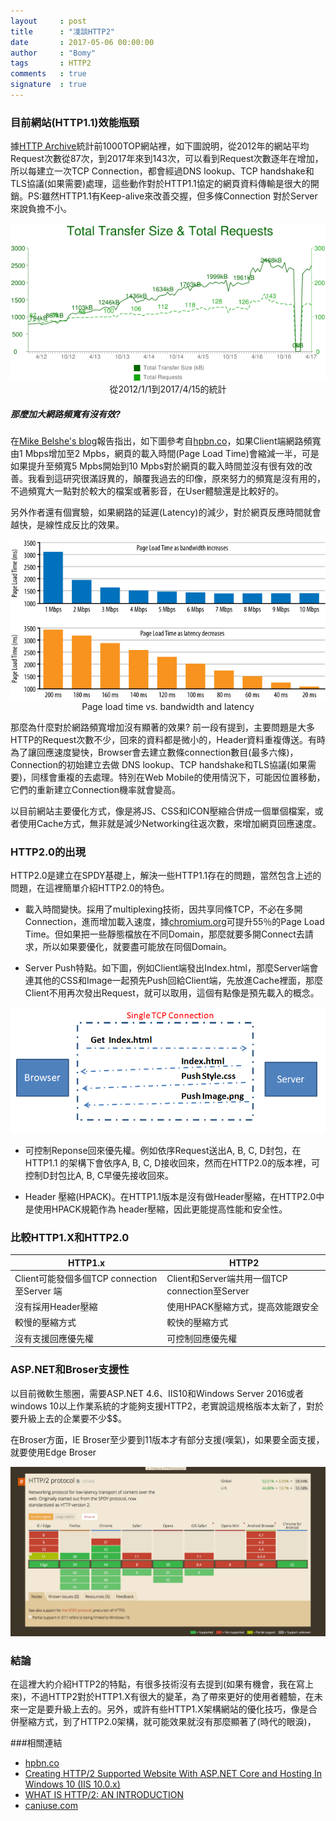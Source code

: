 ```yaml
---
layout     : post
title      : "淺談HTTP2"
date       : 2017-05-06 00:00:00
author     : "Bomy"
tags       : HTTP2
comments   : true
signature  : true
---
```

### 目前網站(HTTP1.1)效能瓶頸
據[HTTP Archive](http://httparchive.org/trends.php)統計前1000TOP網站裡，如下圖說明，從2012年的網站平均Request次數從87次，到2017年來到143次，可以看到Request次數逐年在增加，所以每建立一次TCP Connection，都會經過DNS lookup、TCP handshake和TLS協議(如果需要)處理，這些動作對於HTTP1.1協定的網頁資料傳輸是很大的開銷。PS:雖然HTTP1.1有Keep-alive來改善交握，但多條Connection 對於Server來說負擔不小。

<div style="text-align:center"><img src="/public/image/TotalTransfer_Requests.png" />從2012/1/1到2017/4/15的統計</div>

##### 那麼加大網路頻寬有沒有效?
在[Mike Belshe's blog](https://www.belshe.com/2010/05/24/more-bandwidth-doesnt-matter-much/)報告指出，如下圖參考自[hpbn.co](https://hpbn.co/primer-on-web-performance/#latency-as-a-performance-bottleneck)，如果Client端網路頻寬由1 Mbps增加至2 Mpbs，網頁的載入時間(Page Load Time)會縮減一半，可是如果提升至頻寬5 Mpbs開始到10 Mpbs對於網頁的載入時間並沒有很有效的改善。我看到這研究很滿訝異的，顛覆我過去的印像，原來努力的頻寬是沒有用的，不過頻寬大一點對於較大的檔案或著影音，在User體驗還是比較好的。

另外作者還有個實驗，如果網路的延遲(Latency)的減少，對於網頁反應時間就會越快，是線性成反比的效果。
<div style="text-align:center"><img src="/public/image/page-load-bandwidth.svg" />Page load time vs. bandwidth and latency</div>

那麼為什麼對於網路頻寬增加沒有顯著的效果? 前一段有提到，主要問題是大多HTTP的Request次數不少，回來的資料都是微小的，Header資料重複傳送。有時為了讓回應速度變快，Browser會去建立數條connection數目(最多六條)，Connection的初始建立去做 DNS lookup、TCP handshake和TLS協議(如果需要)，同樣會重複的去處理。特別在Web Mobile的使用情況下，可能因位置移動，它們的重新建立Connection機率就會變高。


以目前網站主要優化方式，像是將JS、CSS和ICON壓縮合併成一個單個檔案，或者使用Cache方式，無非就是減少Networking往返次數，來增加網頁回應速度。

### HTTP2.0的出現
HTTP2.0是建立在SPDY基礎上，解決一些HTTP1.1存在的問題，當然包含上述的問題，在這裡簡單介紹HTTP2.0的特色。

* 載入時間變快。採用了multiplexing技術，因共享同條TCP，不必在多開Connection，進而增加載入速度，據[chromium.org](https://blog.chromium.org/2009/11/2x-faster-web.html)可提升55％的Page Load Time。但如果把一些靜態檔放在不同Domain，那麼就要多開Connect去請求，所以如果要優化，就要盡可能放在同個Domain。

* Server Push特點。如下圖，例如Client端發出Index.html，那麼Server端會連其他的CSS和Image一起預先Push回給Client端，先放進Cache裡面，那麼Client不用再次發出Request，就可以取用，這個有點像是預先載入的概念。
<div style="text-align:center"><img src="/public/image/HTTP2_Server_Push.png" /></div>

* 可控制Reponse回來優先權。例如依序Request送出A, B, C, D封包，在HTTP1.1 的架構下會依序A, B, C, D接收回來，然而在HTTP2.0的版本裡，可控制D封包比A, B, C早優先接收回來。

* Header 壓縮(HPACK)。在HTTP1.1版本是沒有做Header壓縮，在HTTP2.0中是使用HPACK規範作為 header壓縮，因此更能提高性能和安全性。

### 比較HTTP1.X和HTTP2.0

| HTTP1.x | HTTP2 |
| ---------- | --- |
| Client可能發個多個TCP connection至Server 端 | Client和Server端共用一個TCP connection至Server|
| 沒有採用Header壓縮| 使用HPACK壓縮方式，提高效能跟安全 |
|較慢的壓縮方式| 較快的壓縮方式  |
|沒有支援回應優先權| 可控制回應優先權  |

### ASP.NET和Broser支援性
以目前微軟生態圈，需要ASP.NET 4.6、IIS10和Windows Server 2016或者 windows 10以上作業系統的才能夠支援HTTP2，老實說這規格版本太新了，對於要升級上去的企業要不少$$。

在Broser方面，IE Broser至少要到11版本才有部分支援(嘆氣)，如果要全面支援，就要使用Edge Broser
<div style="text-align:center"><img src="/public/image/http2Support.png" /></div>

### 結論
在這裡大約介紹HTTP2的特點，有很多技術沒有去提到(如果有機會，我在寫上來)，不過HTTP2對於HTTP1.X有很大的變革，為了帶來更好的使用者體驗，在未來一定是要升級上去的。另外，或許有些HTTP1.X架構網站的優化技巧，像是合併壓縮方式，到了HTTP2.0架構，就可能效果就沒有那麼顯著了(時代的眼淚)，

###相關連結
* [hpbn.co](https://hpbn.co/primer-on-web-performance/#latency-as-a-performance-bottleneck)
* [Creating HTTP/2 Supported Website With ASP.NET Core and Hosting In Windows 10 (IIS 10.0.x)](http://www.c-sharpcorner.com/UploadFile/efa3cf/creating-http2-supported-website-with-Asp-Net-core-hostin/)
* [WHAT IS HTTP/2: AN INTRODUCTION](https://kinsta.com/learn/what-is-http2/)
* [caniuse.com](http://caniuse.com/#search=HTTP2)
